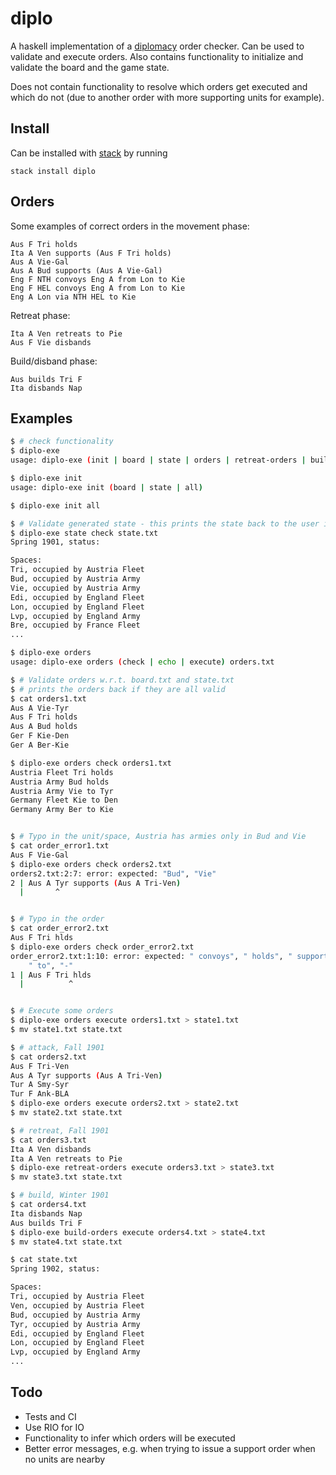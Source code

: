 # diplo

A haskell implementation of a [diplomacy] order checker. Can be used to validate and execute orders. Also contains functionality to initialize and validate the board and the game state.

Does not contain functionality to resolve which orders get executed and which do not (due to another order with more supporting units for example).

## Install
Can be installed with [stack] by running

    stack install diplo


## Orders

Some examples of correct orders in the movement phase:

```
Aus F Tri holds
Ita A Ven supports (Aus F Tri holds)
Aus A Vie-Gal
Aus A Bud supports (Aus A Vie-Gal)
Eng F NTH convoys Eng A from Lon to Kie
Eng F HEL convoys Eng A from Lon to Kie
Eng A Lon via NTH HEL to Kie
```

Retreat phase:

```
Ita A Ven retreats to Pie
Aus F Vie disbands 
```

Build/disband phase:

```
Aus builds Tri F
Ita disbands Nap
```


## Examples

```bash
$ # check functionality
$ diplo-exe
usage: diplo-exe (init | board | state | orders | retreat-orders | build-orders)

$ diplo-exe init
usage: diplo-exe init (board | state | all)

$ diplo-exe init all

$ # Validate generated state - this prints the state back to the user if the file is valid
$ diplo-exe state check state.txt
Spring 1901, status:

Spaces:
Tri, occupied by Austria Fleet
Bud, occupied by Austria Army
Vie, occupied by Austria Army
Edi, occupied by England Fleet
Lon, occupied by England Fleet
Lvp, occupied by England Army
Bre, occupied by France Fleet
...

$ diplo-exe orders
usage: diplo-exe orders (check | echo | execute) orders.txt

$ # Validate orders w.r.t. board.txt and state.txt
$ # prints the orders back if they are all valid
$ cat orders1.txt
Aus A Vie-Tyr
Aus F Tri holds
Aus A Bud holds
Ger F Kie-Den
Ger A Ber-Kie

$ diplo-exe orders check orders1.txt
Austria Fleet Tri holds
Austria Army Bud holds
Austria Army Vie to Tyr
Germany Fleet Kie to Den
Germany Army Ber to Kie


$ # Typo in the unit/space, Austria has armies only in Bud and Vie
$ cat order_error1.txt
Aus F Vie-Gal
$ diplo-exe orders check orders2.txt
orders2.txt:2:7: error: expected: "Bud", "Vie"
2 | Aus A Tyr supports (Aus A Tri-Ven) 
  |       ^                            


$ # Typo in the order
$ cat order_error2.txt
Aus F Tri hlds
$ diplo-exe orders check order_error2.txt
order_error2.txt:1:10: error: expected: " convoys", " holds", " supports",
    " to", "-"
1 | Aus F Tri hlds 
  |          ^     


$ # Execute some orders
$ diplo-exe orders execute orders1.txt > state1.txt
$ mv state1.txt state.txt

$ # attack, Fall 1901
$ cat orders2.txt
Aus F Tri-Ven
Aus A Tyr supports (Aus A Tri-Ven)
Tur A Smy-Syr
Tur F Ank-BLA
$ diplo-exe orders execute orders2.txt > state2.txt
$ mv state2.txt state.txt

$ # retreat, Fall 1901
$ cat orders3.txt
Ita A Ven disbands
Ita A Ven retreats to Pie
$ diplo-exe retreat-orders execute orders3.txt > state3.txt
$ mv state3.txt state.txt

$ # build, Winter 1901
$ cat orders4.txt
Ita disbands Nap
Aus builds Tri F
$ diplo-exe build-orders execute orders4.txt > state4.txt
$ mv state4.txt state.txt

$ cat state.txt
Spring 1902, status:

Spaces:
Tri, occupied by Austria Fleet
Ven, occupied by Austria Fleet
Bud, occupied by Austria Army
Tyr, occupied by Austria Army
Edi, occupied by England Fleet
Lon, occupied by England Fleet
Lvp, occupied by England Army
...
```

## Todo

- Tests and CI
- Use RIO for IO
- Functionality to infer which orders will be executed
- Better error messages, e.g. when trying to issue a support order when no units are nearby

[diplomacy]: https://en.wikipedia.org/wiki/Diplomacy
[stack]: https://github.com/commercialhaskell/stack

